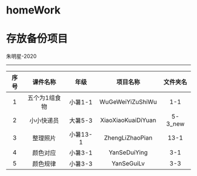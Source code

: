 # homeWork
# 存放备份项目

朱明星-2020

---

|序号|课件名称|年级|项目名称|文件夹名|
|:---:|:---:|:---:|:---:|:---:|
|1|五个为1组食物|小暑1-1|WuGeWeiYiZuShiWu|1-1|
|2|小小快递员|大暑5-3|XiaoXiaoKuaiDiYuan|5-3_new|
|3|整理照片|小暑13-1|ZhengLiZhaoPian|13-1|
|4|颜色对应|小暑3-1|YanSeDuiYing|3-1|
|5|颜色规律|小暑3-3|YanSeGuiLv|3-3|
